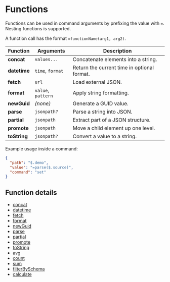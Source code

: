# Functions

Functions can be used in command arguments by prefixing the value with `=`. Nesting functions is supported.

A function call has the format `=functionName(arg1, arg2)`.

| Function | Arguments | Description |
|---|---|---|
| **concat** | `values...` | Concatenate elements into a string. |
| **datetime** | `time`, `format` | Return the current time in optional format. |
| **fetch** | `url` | Load external JSON. |
| **format** | `value`, `pattern` | Apply string formatting. |
| **newGuid** | *(none)* | Generate a GUID value. |
| **parse** | `jsonpath?` | Parse a string into JSON. |
| **partial** | `jsonpath` | Extract part of a JSON structure. |
| **promote** | `jsonpath` | Move a child element up one level. |
| **toString** | `jsonpath?` | Convert a value to a string. |

Example usage inside a command:

```json
{
  "path": "$.demo",
  "value": "=parse($.source)",
  "command": "set"
}
```

## Function details

- [concat](functions/concat.md)
- [datetime](functions/datetime.md)
- [fetch](functions/fetch.md)
- [format](functions/format.md)
- [newGuid](functions/newGuid.md)
- [parse](functions/parse.md)
- [partial](functions/partial.md)
- [promote](functions/promote.md)
- [toString](functions/toString.md)
- [avg](functions/avg.md)
- [count](functions/count.md)
- [sum](functions/sum.md)
- [filterBySchema](functions/filterBySchema.md)
- [calculate](functions/calculate.md)
